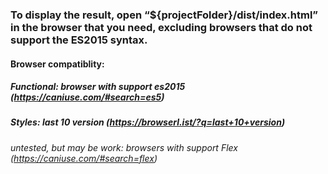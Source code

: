### To display the result, open “${projectFolder}/dist/index.html” in the browser that you need, excluding browsers that do not support the ES2015 syntax.
#### Browser compatiblity:
##### Functional: browser with support es2015 (https://caniuse.com/#search=es5)
##### Styles: last 10 version (https://browserl.ist/?q=last+10+version)
###### untested, but may be work: browsers with support Flex (https://caniuse.com/#search=flex)